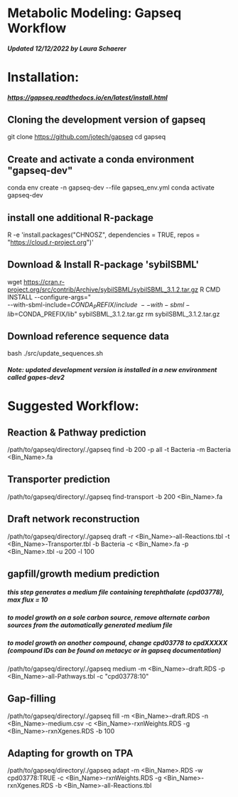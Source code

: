 # Metabolic Modeling: Gapseq Workflow
##### Updated 12/12/2022 by Laura Schaerer

# Installation: 
##### https://gapseq.readthedocs.io/en/latest/install.html

## Cloning the development version of gapseq
git clone https://github.com/jotech/gapseq
cd gapseq

## Create and activate a conda environment "gapseq-dev"
conda env create -n gapseq-dev --file gapseq_env.yml
conda activate gapseq-dev

## install one additional R-package
R -e 'install.packages("CHNOSZ", dependencies = TRUE, repos = "https://cloud.r-project.org")'

## Download & Install R-package 'sybilSBML'
wget https://cran.r-project.org/src/contrib/Archive/sybilSBML/sybilSBML_3.1.2.tar.gz
R CMD INSTALL --configure-args=" \
--with-sbml-include=$CONDA_PREFIX/include \
--with-sbml-lib=$CONDA_PREFIX/lib" sybilSBML_3.1.2.tar.gz
rm sybilSBML_3.1.2.tar.gz

## Download reference sequence data
bash ./src/update_sequences.sh

##### Note: updated development version is installed in a new environment called gapes-dev2

# Suggested Workflow:

## Reaction & Pathway prediction
/path/to/gapseq/directory/./gapseq find -b 200 -p all -t Bacteria -m Bacteria <Bin_Name>.fa

## Transporter prediction
/path/to/gapseq/directory/./gapseq find-transport -b 200 <Bin_Name>.fa

## Draft network reconstruction
/path/to/gapseq/directory/./gapseq draft -r <Bin_Name>-all-Reactions.tbl -t <Bin_Name>-Transporter.tbl -b Bacteria -c <Bin_Name>.fa -p <Bin_Name>.tbl -u 200 -l 100

## gapfill/growth medium prediction
##### this step generates a medium file containing terephthalate (cpd03778), max flux = 10
##### to model growth on a sole carbon source, remove alternate carbon sources from the automatically generated medium file
##### to model growth on another compound, change cpd03778 to cpdXXXXX (compound IDs can be found on metacyc or in gapseq documentation)
/path/to/gapseq/directory/./gapseq medium -m <Bin_Name>-draft.RDS -p <Bin_Name>-all-Pathways.tbl -c "cpd03778:10"

## Gap-filling
/path/to/gapseq/directory/./gapseq fill -m <Bin_Name>-draft.RDS -n <Bin_Name>-medium.csv -c <Bin_Name>-rxnWeights.RDS -g <Bin_Name>-rxnXgenes.RDS -b 100

## Adapting for growth on TPA
/path/to/gapseq/directory/./gapseq adapt -m <Bin_Name>.RDS -w cpd03778:TRUE -c <Bin_Name>-rxnWeights.RDS -g <Bin_Name>-rxnXgenes.RDS -b <Bin_Name>-all-Reactions.tbl
